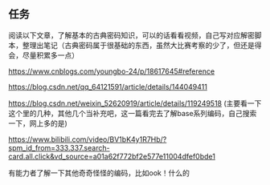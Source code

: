 ## 任务
阅读以下文章，了解基本的古典密码知识，可以的话看看视频，自己写对应解密脚本，整理出笔记（古典密码属于很基础的东西，虽然大比赛考察的少了，但还是得会，尽量积累多一点）

https://www.cnblogs.com/youngbo-24/p/18617645#reference

https://blog.csdn.net/qq_64121591/article/details/144049411

https://blog.csdn.net/weixin_52620919/article/details/119249518
(主要看一下这个里的几种，其他几个当补充吧，这一篇看完去了解base系列编码，自己搜索一下，网上多的是)

https://www.bilibili.com/video/BV1bK4y1R7Hb/?spm_id_from=333.337.search-card.all.click&vd_source=a01a62f772bf2e577e11004dfef0bde1

有能力者了解一下其他奇奇怪怪的编码，比如ook！什么的
